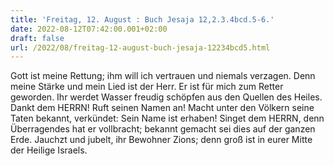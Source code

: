 ```yaml
---
title: 'Freitag, 12. August : Buch Jesaja 12,2.3.4bcd.5-6.'
date: 2022-08-12T07:42:00.001+02:00
draft: false
url: /2022/08/freitag-12-august-buch-jesaja-12234bcd5.html
---
```


Gott ist meine Rettung; ihm will ich vertrauen und niemals verzagen. Denn meine Stärke und mein Lied ist der Herr. Er ist für mich zum Retter geworden. Ihr werdet Wasser freudig schöpfen aus den Quellen des Heiles. Dankt dem HERRN! Ruft seinen Namen an! Macht unter den Völkern seine Taten bekannt, verkündet: Sein Name ist erhaben! Singet dem HERRN, denn Überragendes hat er vollbracht; bekannt gemacht sei dies auf der ganzen Erde. Jauchzt und jubelt, ihr Bewohner Zions; denn groß ist in eurer Mitte der Heilige Israels.